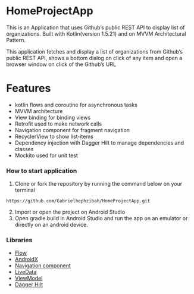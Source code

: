 # HomeProjectApp
This is an Application that uses Github’s public REST API to display list of organizations. Built with Kotlin(version 1.5.21) and on MVVM Architectural Pattern.

This application fetches and display a list of organizations from Github’s public REST API, shows a bottom dialog on click of any item  and open a browser window  on click of the Github’s URL


# Features
* kotlin flows and coroutine for asynchronous tasks
* MVVM architecture
* View binding for binding views
* Retrofit used to make network calls
* Navigation component for fragment navigation
* RecyclerView to show list-items
* Dependency injection with Dagger Hilt to manage dependencies and classes
* Mockito used for unit test





### How to start application
1. Clone or fork the repository by running the command below on your terminal

```
https://github.com/Gabrielhephzibah/HomeProjectApp.git

```
       
2. Import or open the project on Android Studio
3. Open gradle.build in Android Studio and run the app on an emulator or directly on an android device.
     


### Libraries
* [Flow](https://kotlin.github.io/kotlinx.coroutines/kotlinx-coroutines-core/kotlinx.coroutines.flow/-flow/) 
* [AndroidX](https://developer.android.com/jetpack/androidx/)
* [Navigation component](https://developer.android.com/guide/navigation)
* [LiveData](https://developer.android.com/topic/libraries/architecture/livedata)
* [ViewModel](https://developer.android.com/topic/libraries/architecture/viewmodel)
* [Dagger Hilt](https://developer.android.com/training/dependency-injection/hilt-android)
